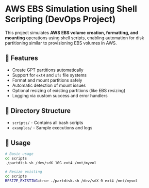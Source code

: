 # AWS EBS Simulation using Shell Scripting (DevOps Project)

This project simulates **AWS EBS volume creation, formatting, and mounting** operations using shell scripts, enabling automation for disk partitioning similar to provisioning EBS volumes in AWS.

## 🔧 Features

- Create GPT partitions automatically
- Support for `ext4` and `xfs` file systems
- Format and mount partitions safely
- Automatic detection of mount issues
- Optional resizing of existing partitions (like EBS resizing)
- Logging via custom success and error handlers

## 📁 Directory Structure

- `scripts/` - Contains all bash scripts
- `examples/` - Sample executions and logs

## 🚀 Usage

```bash
# Basic usage
cd scripts
./partdisk.sh /dev/sdX 10G ext4 /mnt/myvol

# Resize existing
cd scripts
RESIZE_EXISTING=true ./partdisk.sh /dev/sdX 0 ext4 /mnt/myvol

